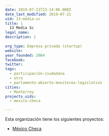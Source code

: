 ```yaml
---
date: 2019-07-21T23:14:06.000Z
date_last_modified: 2019-07-21
uid: 13-media-sc
title: |
  13 Media Sc
legal_name: 
description: |
  
org_type: Empresa privada (startup)
website: 
year_founded: 2004
facebook: 
twitter: 
tags:
  - participación-ciudadana
  - otro
  - parlamento-abierto-monitoreo-legislativo
cities: 
  - Monterrey
projects_uids:
  - mexico-checa

---
```


Esta organización tiene los siguientes proyectos:

- [México Checa](/proyectos/mexico-checa)
